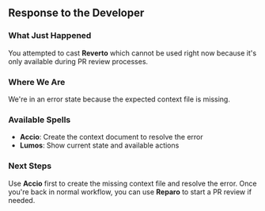 ## Response to the Developer

### What Just Happened

You attempted to cast **Reverto** which cannot be used right now because it's only available during PR review processes.

### Where We Are

We're in an error state because the expected context file is missing.

### Available Spells

- **Accio**: Create the context document to resolve the error
- **Lumos**: Show current state and available actions

### Next Steps

Use **Accio** first to create the missing context file and resolve the error. Once you're back in normal workflow, you can use **Reparo** to start a PR review if needed.
